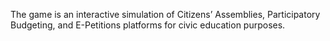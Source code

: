 The game is an interactive simulation of Citizens’ Assemblies, Participatory Budgeting, and E-Petitions platforms for civic education purposes.
